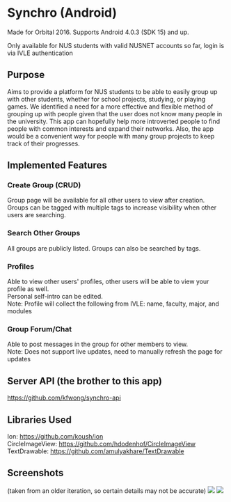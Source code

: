 # Synchro (Android)
Made for Orbital 2016. Supports Android 4.0.3 (SDK 15) and up.

Only available for NUS students with valid NUSNET accounts so far, login is via IVLE authentication

## Purpose
Aims to provide a platform for NUS students to be able to easily group up with other students, whether for school projects, studying, or playing games. We identified a need for a more effective and flexible method of grouping up with people given that the user does not know many people in the university. This app can hopefully help more introverted people to find people with common interests and expand their networks. Also, the app would be a convenient way for people with many group projects to keep track of their progresses.

## Implemented Features
### Create Group (CRUD)
Group page will be available for all other users to view after creation.  
Groups can be tagged with multiple tags to increase visibility when other users are searching.  
### Search Other Groups
All groups are publicly listed. Groups can also be searched by tags.
### Profiles
Able to view other users' profiles, other users will be able to view your profile as well.  
Personal self-intro can be edited.  
Note: Profile will collect the following from IVLE: name, faculty, major, and modules
### Group Forum/Chat
Able to post messages in the group for other members to view.  
Note: Does not support live updates, need to manually refresh the page for updates

## Server API (the brother to this app)
https://github.com/kfwong/synchro-api

## Libraries Used
Ion: https://github.com/koush/ion  
CircleImageView: https://github.com/hdodenhof/CircleImageView  
TextDrawable: https://github.com/amulyakhare/TextDrawable  

## Screenshots
(taken from an older iteration, so certain details may not be accurate)
<img src="https://trello-attachments.s3.amazonaws.com/576ec48eb576ce68351338b9/1533x790/8d8807b7064d40639db55369c330e54d/prototype02_screenshots_01.jpg">
<img src="https://trello-attachments.s3.amazonaws.com/576ec48eb576ce68351338b9/1533x790/ce194fb8d9c96089a24cd78e13c9e6f3/prototype02_screenshots_02.jpg">
